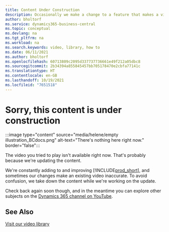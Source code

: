 ```yaml
---
title: Content Under Construction
description: Occasionally we make a change to a feature that makes a video misleading, so we take the video down while we're updating the content.
author: bholtorf
ms.service: dynamics365-business-central
ms.topic: conceptual
ms.devlang: na
ms.tgt_pltfrm: na
ms.workload: na
ms.search.keywords: video, library, how to
ms.date: 06/11/2021
ms.author: bholtorf
ms.openlocfilehash: 60713809c2095d337737736661e49f212a05dbc8
ms.sourcegitcommit: 2b34394a855845457bb705178470e2cbfa77141c
ms.translationtype: HT
ms.contentlocale: en-GB
ms.lasthandoff: 10/19/2021
ms.locfileid: "7651518"
---
```

# <a name="sorry-this-content-is-under-construction"></a>Sorry, this content is under construction

:::image type="content" source="media/helene/empty illustration_BCdocs.png" alt-text="There's nothing here right now." border="false":::

The video you tried to play isn't available right now. That's probably because we're updating the content.

We're constantly adding to and improving [!INCLUDE[prod_short](includes/prod_short.md)], and sometimes our changes make an existing video inaccurate. To avoid confusion, we take down the content while we're working on the update.

Check back again soon though, and in the meantime you can explore other subjects on the [Dynamics 365 channel on YouTube](https://www.youtube.com/playlist?list=PLcakwueIHoT-wVFPKUtmxlqcG1kJ0oqq4).

## <a name="see-also"></a>See Also
[Visit our video library](across-videos.md)

 